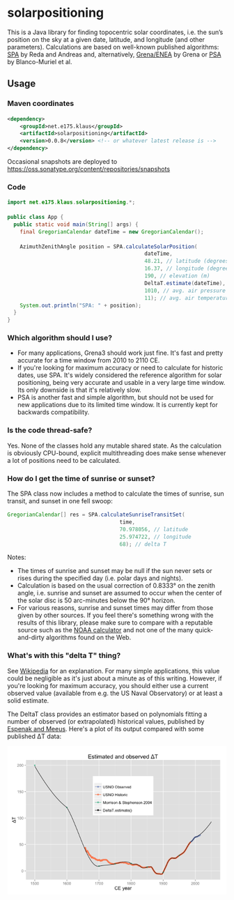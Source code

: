 # solarpositioning

This is a Java library for finding topocentric solar coordinates, i.e. the sun’s position on the sky at a given date, latitude, and longitude (and other parameters). Calculations are based on well-known published algorithms: [SPA](http://dx.doi.org/10.1016/j.solener.2003.12.003) by Reda and Andreas and, alternatively, [Grena/ENEA](http://dx.doi.org/10.1016/j.solener.2012.01.024) by Grena or [PSA](http://dx.doi.org/10.1016/S0038-092X(00)00156-0) by Blanco-Muriel et al.

## Usage

### Maven coordinates

```xml
<dependency>
    <groupId>net.e175.klaus</groupId>
    <artifactId>solarpositioning</artifactId>
    <version>0.0.8</version> <!-- or whatever latest release is -->
</dependency>
```

Occasional snapshots are deployed to https://oss.sonatype.org/content/repositories/snapshots

### Code

```java
import net.e175.klaus.solarpositioning.*;

public class App {
  public static void main(String[] args) {
    final GregorianCalendar dateTime = new GregorianCalendar();

    AzimuthZenithAngle position = SPA.calculateSolarPosition(
                                            dateTime,
                                            48.21, // latitude (degrees)
                                            16.37, // longitude (degrees)
                                            190, // elevation (m)
                                            DeltaT.estimate(dateTime), // delta T (s)
                                            1010, // avg. air pressure (hPa)
                                            11); // avg. air temperature (°C)
    System.out.println("SPA: " + position);
  }
}
```

### Which algorithm should I use?

* For many applications, Grena3 should work just fine. It's fast and pretty accurate for a time window from 2010 to 2110 CE.
* If you're looking for maximum accuracy or need to calculate for historic dates, use SPA. It's widely considered the reference algorithm for solar positioning, being very accurate and usable in a very large time window. Its only downside is that it's relatively slow.
* PSA is another fast and simple algorithm, but should not be used for new applications due to its limited time window. It is currently kept for backwards compatibility.

### Is the code thread-safe?

Yes. None of the classes hold any mutable shared state. As the calculation is obviously CPU-bound, explicit multithreading does make sense whenever a lot of positions need to be calculated.

### How do I get the time of sunrise or sunset?

The SPA class now includes a method to calculate the times of sunrise, sun transit, and sunset in one fell swoop:

```java
GregorianCalendar[] res = SPA.calculateSunriseTransitSet(
                                    time, 
                                    70.978056, // latitude  
                                    25.974722, // longitude
                                    68); // delta T
```

Notes:
 
 * The times of sunrise and sunset may be null if the sun never sets or rises during the specified day (i.e. polar days and nights).
 * Calculation is based on the usual correction of 0.8333° on the zenith angle, i.e. sunrise and sunset are assumed to occur when the center of the solar disc is 50 arc-minutes below the 90° horizon.
 * For various reasons, sunrise and sunset times may differ from those given by other sources. If you feel there's something wrong with the results of this library, please make sure to compare with a reputable source such as the [NOAA calculator](http://www.esrl.noaa.gov/gmd/grad/solcalc/) and not one of the many quick-and-dirty algorithms found on the Web.   

### What's with this "delta T" thing?

See [Wikipedia](https://en.wikipedia.org/wiki/ΔT) for an explanation. For many simple applications, this value could be negligible as it's just about a minute as of this writing. However, if you're looking for maximum accuracy, you should either use a current observed value (available from e.g. the US Naval Observatory) or at least a solid estimate.

The DeltaT class provides an estimator based on polynomials fitting a number of observed (or extrapolated) historical values, published by [Espenak and Meeus](http://eclipse.gsfc.nasa.gov/SEcat5/deltatpoly.html). Here's a plot of its output compared with some published ΔT data:

![deltat](resources/deltat.png)

